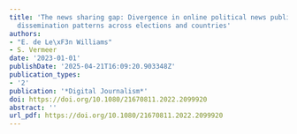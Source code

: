 ```yaml
---
title: 'The news sharing gap: Divergence in online political news publication and
  dissemination patterns across elections and countries'
authors:
- "E. de Le\xF3n Williams"
- S. Vermeer
date: '2023-01-01'
publishDate: '2025-04-21T16:09:20.903348Z'
publication_types:
- '2'
publication: '*Digital Journalism*'
doi: https://doi.org/10.1080/21670811.2022.2099920
abstract: ''
url_pdf: https://doi.org/10.1080/21670811.2022.2099920
---
```

